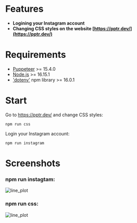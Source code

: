 # Features
* **Logining your Instagram account**
* **Changing CSS styles on the website [https://pptr.dev/](https://pptr.dev/)**
# Requirements
* [Puppeteer](https://www.npmjs.com/package/puppeteer) >= 15.4.0
* [Node.js](https://nodejs.org/en/) >= 16.15.1
* ['dotenv'](https://www.npmjs.com/package/dotenv) npm library >= 16.0.1
# Start
Go to https://pptr.dev/ and change CSS styles:
```
npm run css
```
Login your Instagram account:
```
npm run instagram
```
# Screenshots
### npm run instagtam:
![line_plot](https://github.com/RiezvykhDima/puppeteer/blob/main/src/screenshots/instagram-screenshot.png)
### npm run css:
![line_plot](https://github.com/RiezvykhDima/puppeteer/blob/main/src/screenshots/screenshot.png)